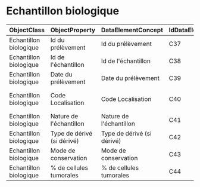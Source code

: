 # Echantillon biologique

| ObjectClass | ObjectProperty | DataElementConcept | IdDataElementConcept | ConceptualDomain | DataElementConceptDefFR | DataElementConceptDefEN |
| ----------- | -------------- | ------------------ | -------------------- | ---------------- | ----------------------- | ----------------------- |
| Echantillon biologique | Id du prélèvement | Id du prélèvement | C37 | [MIABIS-40](https://github.com/ylaizet/OSIRIS/blob/master/ConceptualDomain/MIABIS-40#MIABIS-40) |  |  |
| Echantillon biologique | Id de l'échantillon | Id de l'échantillon | C38 | [MIABIS-39](https://github.com/ylaizet/OSIRIS/blob/master/ConceptualDomain/MIABIS-39#MIABIS-39) |  |  |
| Echantillon biologique | Date du prélèvement | Date du prélèvement | C39 | [MIABIS-43](https://github.com/ylaizet/OSIRIS/blob/master/ConceptualDomain/MIABIS-43#MIABIS-43) |  |  |
| Echantillon biologique | Code Localisation | Code Localisation | C40 | [CIM-O-3 Topo](https://github.com/ylaizet/OSIRIS/blob/master/ConceptualDomain/CIM-O-3 Topo#CIM-O-3 Topo) |  |  |
| Echantillon biologique | Nature de l'échantillon | Nature de l'échantillon | C41 | [MIABIS-41/MIABIS-2.0-14](https://github.com/ylaizet/OSIRIS/blob/master/ConceptualDomain/MIABIS-41__MIABIS-2.0-14#MIABIS-41/MIABIS-2.0-14) |  |  |
| Echantillon biologique | Type de dérivé (si dérivé) | Type de dérivé (si dérivé) | C42 | [MIABIS-41/MIABIS-2.0-14](https://github.com/ylaizet/OSIRIS/blob/master/ConceptualDomain/MIABIS-41__MIABIS-2.0-14#MIABIS-41/MIABIS-2.0-14) |  |  |
| Echantillon biologique | Mode de conservation | Mode de conservation | C43 | [MIABIS-43/MIABIS-2.0-15](https://github.com/ylaizet/OSIRIS/blob/master/ConceptualDomain/MIABIS-43__MIABIS-2.0-15#MIABIS-43/MIABIS-2.0-15) |  |  |
| Echantillon biologique | % de cellules tumorales | % de cellules tumorales | C44 |  |  |  |
